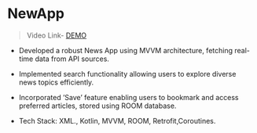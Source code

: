 # NewApp
> Video Link- [DEMO](https://drive.google.com/file/d/14Idqlaplqz7ZR5KZ1gRIV3dwQvcZ_OMI/view)

 
- Developed a robust News App using MVVM architecture, fetching
real-time data from API sources.

- Implemented search functionality allowing users to explore diverse news
topics efficiently.

- Incorporated ’Save’ feature enabling users to bookmark and access
preferred articles, stored using ROOM database.

- Tech Stack: XML., Kotlin, MVVM, ROOM, Retrofit,Coroutines.
